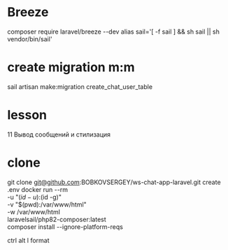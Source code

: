 # Breeze
composer require laravel/breeze --dev
alias sail='[ -f sail ] && sh sail || sh vendor/bin/sail'

# create migration m:m
sail artisan make:migration create_chat_user_table
# lesson 
11 Вывод сообщений и стилизация

# clone
git clone git@github.com:BOBKOVSERGEY/ws-chat-app-laravel.git
create .env
docker run --rm \
-u "$(id -u):$(id -g)" \
-v "$(pwd):/var/www/html" \
-w /var/www/html \
laravelsail/php82-composer:latest \
composer install --ignore-platform-reqs


ctrl alt l format 
